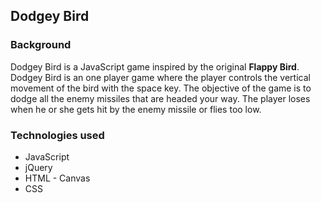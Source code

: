 
## Dodgey Bird

### Background

Dodgey Bird is a JavaScript game inspired by the original **Flappy Bird**. Dodgey Bird is an one player game where the player controls the vertical movement of the bird with the space key. The objective of the game is to dodge all the enemy missiles that are headed your way. The player loses when he or she gets hit by the enemy missile or flies too low.


### Technologies used

- JavaScript
- jQuery
- HTML - Canvas
- CSS
